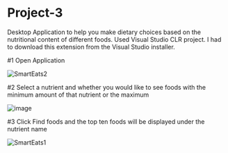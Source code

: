 # Project-3

Desktop Application to help you make dietary choices based on the nutritional content of different foods. Used Visual Studio CLR project. I had to download this extension from the Visual Studio installer. 

#1 Open Application

![SmartEats2](https://user-images.githubusercontent.com/80278680/205824751-4a45eeac-fac4-4e41-830c-361b9b3b6274.png)

#2 Select a nutrient and whether you would like to see foods with the minimum amount of that nutrient or the maximum

![image](https://user-images.githubusercontent.com/80278680/205824596-7680ee40-de93-4e16-a78a-4906ddaa7d59.png)

#3 Click Find foods and the top ten foods will be displayed under the nutrient name

![SmartEats1](https://user-images.githubusercontent.com/80278680/205824828-8466340c-ecfe-4e1b-8acb-60bb2691250c.png)
